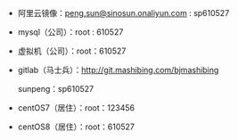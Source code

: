 

- 阿里云镜像：peng.sun@sinosun.onaliyun.com : sp610527

- mysql（公司）：root : 610527

- 虚拟机（公司）：root：610527

- gitlab（马士兵）：http://git.mashibing.com/bjmashibing

  sunpeng：sp610527

- centOS7（居住）：root：123456
- centOS8（居住）：root：610527

